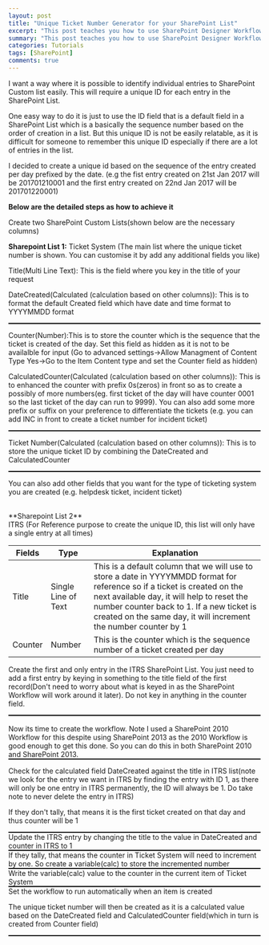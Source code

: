 ```yaml
---
layout: post
title: "Unique Ticket Number Generator for your SharePoint List"
excerpt: "This post teaches you how to use SharePoint Designer Workflow to create a ticket number for your individual SharePoint list record"
summary: "This post teaches you how to use SharePoint Designer Workflow to create a ticket number for your individual SharePoint list record"
categories: Tutorials
tags: [SharePoint]
comments: true
---
```


<style>
  .bordered {
    border: 1px solid black;
  }
</style>

I want a way where it is possible to identify individual entries to SharePoint Custom list easily. This will require a unique ID for each entry in the SharePoint List.

One easy way to do it is just to use the ID field that is a default field in a SharePoint List which is a basically the sequence number based on the order of creation in a list. But this unique ID is not be easily relatable, as it is difficult for someone to remember this unique ID especially if there are a lot of entries in the list. 

I decided to create a unique id based on the sequence of the entry created per day prefixed by the date. (e.g the fist entry created on 21st Jan 2017 will be 201701210001 and the first entry created on 22nd Jan 2017 will be 201701220001)

****Below are the detailed steps as how to achieve it****

Create two SharePoint Custom Lists(shown below are the necessary columns)

**Sharepoint List 1:** Ticket System  (The main list where the unique ticket number is shown. You can customise it by add any additional fields you like)

Title(Multi Line Text): This is the field where you key in the title of your request

DateCreated(Calculated (calculation based on other columns)): This is to format the default Created field which have date and time format to YYYYMMDD format
<div class="bordered"><img src="{{ site.urlimg }}/datecreated.jpg" alt=""></div>

Counter(Number):This is to store the counter which is the sequence that the ticket is created of the day. Set this field as hidden as it is not to be availalble for input (Go to advanced settings->Allow Managment of Content Type Yes->Go to the Item Content type and set the Counter field as hidden)

CalculatedCounter(Calculated (calculation based on other columns)): This is to enhanced the counter with prefix 0s(zeros) in front so as to create a possibly of more numbers(eg. first ticket of the day will have counter 0001 so the last ticket of the day can run to 9999). You can also add some more prefix or suffix on your preference to differentiate the tickets (e.g. you can add INC in front to create a ticket number for incident ticket)
<div class="bordered"><img src="{{ site.urlimg }}/calculatedcounter.jpg" alt=""></div>

Ticket Number(Calculated (calculation based on other columns)): This is to store the unique ticket ID by combining the DateCreated and CalculatedCounter
<div class="bordered"><img src="{{ site.urlimg }}/ticketnumber.jpg" alt=""></div>

You can also add other fields that you want for the type of ticketing system you are created (e.g. helpdesk ticket, incident ticket)

<br>
**Sharepoint List 2** <br>
ITRS (For Reference purpose to create the unique ID, this list will only have a single entry at all times)

Fields | Type | Explanation
------------- | ------------- | -------------
Title | Single Line of Text | This is a default column that we will use to store a date in YYYYMMDD format for reference so if a ticket is created on the next available day, it will help to reset the number counter back to 1. If a new ticket is created on the same day, it will increment the number counter by 1
Counter | Number | This is the counter which is the sequence number of a ticket created per day


Create the first and only entry in the ITRS SharePoint List. You just need to add a first entry by keying in something to the title field of the first record(Don't need to worry about what is keyed in as the SharePoint Workflow will work around it later). Do not key in anything in the counter field.  
<div class="bordered"><img src="{{ site.urlimg }}/ITRS.jpg" alt=""></div>
<br>
Now its time to create the workflow. Note I used a SharePoint 2010 Workflow for this despite using SharePoint 2013 as the 2010 Workflow is good enough to get this done. So you can do this in both SharePoint 2010 and SharePoint 2013.
<div class="bordered"><img src="{{ site.urlimg }}/SPWorkflow1.jpg" alt=""></div>

Check for the calculated field DateCreated against the title in ITRS list(note we look for the entry we want in ITRS by finding the entry with ID 1, as there will only be one entry in ITRS permanently, the ID will always be 1. Do take note to never delete the entry in ITRS)

If they don't tally, that means it is the first ticket created on that day and thus counter will be 1

<div class="bordered"><img src="{{ site.urlimg }}/SPWorkflow3.jpg" alt=""></div>
Update the ITRS entry by changing the title to the value in DateCreated and counter in ITRS to 1


<div class="bordered"><img src="{{ site.urlimg }}/SPWorkflow2.jpg" alt=""></div>
If they tally, that means the counter in Ticket System will need to increment by one. So create a variable(calc) to store the incremented number

<div class="bordered"><img src="{{ site.urlimg }}/SPWorkflow4.jpg" alt=""></div>
Write the variable(calc) value to the counter in the current item of Ticket System


<div class="bordered"><img src="{{ site.urlimg }}/workflowsetting.jpg" alt=""></div>
Set the workflow to run automatically when an item is created

The unique ticket number will then be created as it is a calculated value based on the DateCreated field and CalculatedCounter field(which in turn is created from Counter field) 
<div class="bordered"><img src="{{ site.urlimg }}/autoticketid.jpg" alt=""></div>






